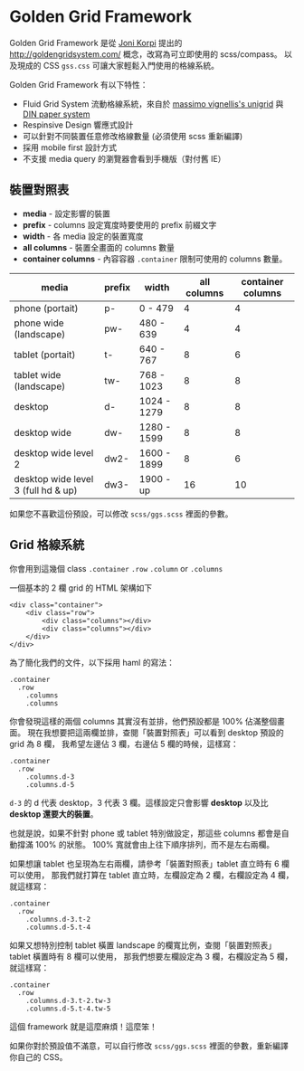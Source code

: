 # Golden Grid Framework

Golden Grid Framework 是從 [Joni Korpi](http://jonikorpi.com/) 提出的 http://goldengridsystem.com/ 概念，改寫為可立即使用的 scss/compass。
以及現成的 CSS ``gss.css`` 可讓大家輕鬆入門使用的格線系統。

Golden Grid Framework 有以下特性：

- Fluid Grid System 流動格線系統，來自於 [massimo vignellis's unigrid](http://www.aisleone.net/2010/design/massimo-vignellis-unigrid-system/) 與 [DIN paper system](http://en.wikipedia.org/wiki/Paper_size#The_international_standard:_ISO_216)
- Respinsive Design 響應式設計
- 可以針對不同裝置任意修改格線數量 (必須使用 scss 重新編譯)
- 採用 mobile first 設計方式
- 不支援 media query 的瀏覽器會看到手機版（對付舊 IE）

## 裝置對照表

- **media** - 設定影響的裝置
- **prefix** - columns 設定寬度時要使用的 prefix 前綴文字
- **width** - 各 media 設定的裝置寬度
- **all columns** - 裝置全畫面的 columns 數量
- **container columns** - 內容容器 ``.container`` 限制可使用的 columns 數量。

| media                              | prefix  | width       | all columns | container columns |
|------------------------------------|---------|-------------|-------------|-------------------|
| phone (portait)                    | p-      | 0 - 479     | 4           | 4                 |
| phone wide (landscape)             | pw-     | 480 - 639   | 4           | 4                 |
| tablet (portait)                   | t-      | 640 - 767   | 8           | 6                 |
| tablet wide (landscape)            | tw-     | 768 - 1023  | 8           | 8                 |
| desktop                            | d-      | 1024 - 1279 | 8           | 8                 |
| desktop wide                       | dw-     | 1280 - 1599 | 8           | 8                 |
| desktop wide level 2               | dw2-    | 1600 - 1899 | 8           | 6                 |
| desktop wide level 3 (full hd & up)| dw3-    | 1900 - up   | 16          | 10                |

如果您不喜歡這份預設，可以修改 ``scss/ggs.scss`` 裡面的參數。

## Grid 格線系統

你會用到這幾個 class
``.container`` ``.row`` ``.column`` or ``.columns``

一個基本的 2 欄 grid 的 HTML 架構如下

    <div class="container">
        <div class="row">
            <div class="columns"></div>
            <div class="columns"></div>
        </div>
    </div>

為了簡化我們的文件，以下採用 haml 的寫法：

    .container
      .row
        .columns
        .columns

你會發現這樣的兩個 columns 其實沒有並排，他們預設都是 100% 佔滿整個畫面。
現在我想要把這兩欄並排，查閱「裝置對照表」可以看到 desktop 預設的 grid 為 8 欄，
我希望左邊佔 3 欄，右邊佔 5 欄的時候，這樣寫：

    .container
      .row
        .columns.d-3
        .columns.d-5

``d-3`` 的 d 代表 desktop，3 代表 3 欄。這樣設定只會影響 **desktop** 以及比 **desktop 還要大的裝置**。

也就是說，如果不針對 phone 或 tablet 特別做設定，那這些 columns 都會是自動撐滿 100% 的狀態。
100% 寬就會由上往下順序排列，而不是左右兩欄。

如果想讓 tablet 也呈現為左右兩欄，請參考「裝置對照表」tablet 直立時有 6 欄可以使用，
那我們就打算在 tablet 直立時，左欄設定為 2 欄，右欄設定為 4 欄，就這樣寫：

    .container
      .row
        .columns.d-3.t-2
        .columns.d-5.t-4

如果又想特別控制 tablet 橫置 landscape 的欄寬比例，查閱「裝置對照表」tablet 橫置時有 8 欄可以使用，
那我們想要左欄設定為 3 欄，右欄設定為 5 欄，就這樣寫：

    .container
      .row
        .columns.d-3.t-2.tw-3
        .columns.d-5.t-4.tw-5

這個 framework 就是這麼麻煩！這麼笨！

如果你對於預設值不滿意，可以自行修改 ``scss/ggs.scss`` 裡面的參數，重新編譯你自己的 CSS。

